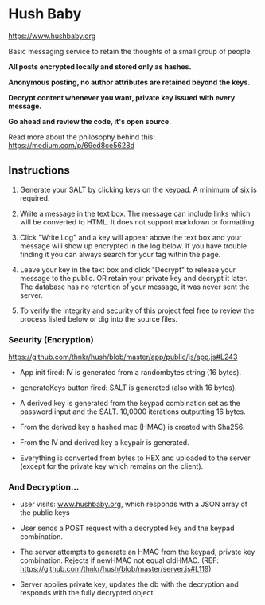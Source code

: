 Hush Baby 
=========
https://www.hushbaby.org

Basic messaging service to retain the thoughts of a small group of people.


**All posts encrypted locally and stored only as hashes.**

**Anonymous posting, no author attributes are retained beyond the keys.**

**Decrypt content whenever you want, private key issued with every message.**

**Go ahead and review the code, it's open source.**

Read more about the philosophy behind this: https://medium.com/p/69ed8ce5628d

## Instructions
1. Generate your SALT by clicking keys on the keypad. A minimum of six is required. 

2. Write a message in the text box. The message can include links which will be converted to HTML. It does not support markdown or formatting.

3. Click "Write Log" and a key will appear above the text box and your message will show up encrypted in the log below. If you have trouble finding it you can always search for your tag within the page. 

4. Leave your key in the text box and click "Decrypt" to release your message to the public. OR retain your private key and decrypt it later. The database has no retention of your message, it was never sent the server. 

5. To verify the integrity and security of this project feel free to review the process listed below or dig into the source files.

### Security (Encryption)
https://github.com/thnkr/hush/blob/master/app/public/js/app.js#L243

- App init fired: IV is generated from a randombytes string (16 bytes). 

- generateKeys button fired: SALT is generated (also with 16 bytes). 

- A derived key is generated from the keypad combination set as the password input and the SALT. 10,0000 iterations outputting 16 bytes. 

- From the derived key a hashed mac (HMAC) is created with Sha256. 

- From the IV and derived key a keypair is generated.

- Everything is converted from bytes to HEX and uploaded to the server (except for the private key which remains on the client). 

### And Decryption...
 
- user visits: www.hushbaby.org, which responds with a JSON array of the public keys 

- User sends a POST request with a decrypted key and the keypad combination. 

- The server attempts to generate an HMAC from the keypad, private key combination. Rejects if newHMAC not equal oldHMAC.  (REF: https://github.com/thnkr/hush/blob/master/server.js#L119)

- Server applies private key, updates the db with the decryption and responds with the fully decrypted object. 
